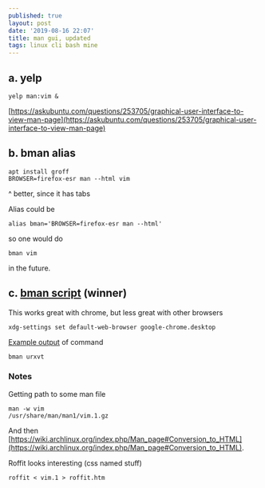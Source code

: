 ```yaml
---
published: true
layout: post
date: '2019-08-16 22:07'
title: man gui, updated
tags: linux cli bash mine
---
```

## a. yelp

	yelp man:vim &
    
[https://askubuntu.com/questions/253705/graphical-user-interface-to-view-man-page](https://askubuntu.com/questions/253705/graphical-user-interface-to-view-man-page)

## b. bman alias

	apt install groff
    BROWSER=firefox-esr man --html vim
    
^ better, since it has tabs

Alias could be

	alias bman='BROWSER=firefox-esr man --html'
	
so one would do

	bman vim
    
in the future.

## c. [bman script](https://raw.githubusercontent.com/brontosaurusrex/stretchbang/master/bin/bman) (winner)

This works great with chrome, but less great with other browsers

    xdg-settings set default-web-browser google-chrome.desktop
    
[Example output](/rxvt.htm) of command

    bman urxvt

### Notes

Getting path to some man file

    man -w vim                                
    /usr/share/man/man1/vim.1.gz
    
And then [https://wiki.archlinux.org/index.php/Man_page#Conversion_to_HTML](https://wiki.archlinux.org/index.php/Man_page#Conversion_to_HTML).

Roffit looks interesting (css named stuff)

    roffit < vim.1 > roffit.htm
